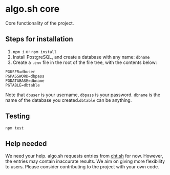 # algo.sh core

Core functionality of the project.

## Steps for installation

1. `npm i` or `npm install`
2. Install PostgreSQL, and create a database with any name: `dbname`
3. Create a `.env` file in the root of the file tree, with the contents below:

```
PGUSER=dbuser
PGPASSWORD=dbpass
PGDATABASE=dbname
PGTABLE=dbtable
```

Note that `dbuser` is your username, `dbpass` is your password. `dbname` is the name
of the database you created.`dbtable` can be anything.

## Testing

`npm test`

## Help needed

We need your help. algo.sh requests entries from [cht.sh](cht.sh)
for now. However, the entries may contain inaccurate results. We aim on giving more flexibility
to users. Please consider contributing to the project with your own code.
